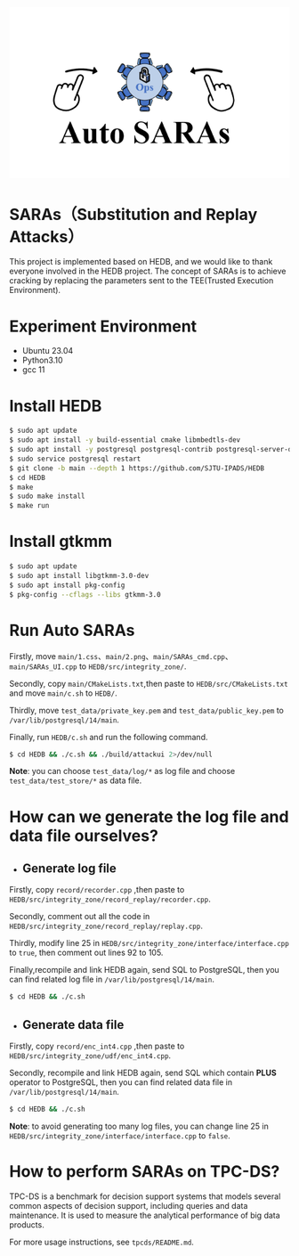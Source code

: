 <div align=center>
<img src="https://github.com/Krismilek/SARAs/blob/main/main/2.png"/>
</div>

# SARAs（Substitution and Replay Attacks）

This project is implemented based on HEDB, and we would like to thank everyone involved in the HEDB project. The concept of SARAs is to achieve cracking by replacing the parameters sent to the TEE(Trusted Execution Environment).

# Experiment Environment

-  Ubuntu 23.04
- Python3.10
- gcc 11

# Install HEDB

```bash
$ sudo apt update
$ sudo apt install -y build-essential cmake libmbedtls-dev
$ sudo apt install -y postgresql postgresql-contrib postgresql-server-dev-all
$ sudo service postgresql restart
$ git clone -b main --depth 1 https://github.com/SJTU-IPADS/HEDB
$ cd HEDB
$ make
$ sudo make install
$ make run
```

# Install gtkmm

```bash
$ sudo apt update
$ sudo apt install libgtkmm-3.0-dev
$ sudo apt install pkg-config
$ pkg-config --cflags --libs gtkmm-3.0
```

# Run Auto SARAs

Firstly, move `main/1.css`、`main/2.png`、`main/SARAs_cmd.cpp`、`main/SARAs_UI.cpp` to `HEDB/src/integrity_zone/`.

Secondly, copy `main/CMakeLists.txt`,then paste to `HEDB/src/CMakeLists.txt` and move `main/c.sh` to `HEDB/`.

Thirdly, move `test_data/private_key.pem` and `test_data/public_key.pem` to `/var/lib/postgresql/14/main`.

Finally, run `HEDB/c.sh` and run the following command.

```bash
$ cd HEDB && ./c.sh && ./build/attackui 2>/dev/null
```

**Note**: you can choose `test_data/log/*` as log file and choose `test_data/test_store/*` as data file.

# How can we generate the log file and data file ourselves?

- ## Generate log file

Firstly, copy `record/recorder.cpp` ,then paste to `HEDB/src/integrity_zone/record_replay/recorder.cpp`.

Secondly, comment out all the code in `HEDB/src/integrity_zone/record_replay/replay.cpp`. 

Thirdly, modify line 25 in `HEDB/src/integrity_zone/interface/interface.cpp` to `true`, then comment out lines 92 to 105.

Finally,recompile and link HEDB again, send SQL to PostgreSQL, then you can find related log file in `/var/lib/postgresql/14/main`.

```bash
$ cd HEDB && ./c.sh
```

- ## Generate data file

Firstly, copy `record/enc_int4.cpp` ,then paste to `HEDB/src/integrity_zone/udf/enc_int4.cpp`.

Secondly, recompile and link HEDB again, send SQL  which contain **PLUS**  operator to PostgreSQL, then you can find related data file in `/var/lib/postgresql/14/main`.

```bash
$ cd HEDB && ./c.sh
```

**Note**: to avoid generating too many log files, you can change line 25 in `HEDB/src/integrity_zone/interface/interface.cpp` to `false`.

# How to perform SARAs on TPC-DS?

TPC-DS is a benchmark for decision support systems that models several common aspects of decision support, including queries and data maintenance. It is used to measure the analytical performance of big data products.

For more usage instructions, see `tpcds/README.md`.
